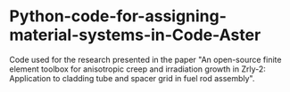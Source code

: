 # Python-code-for-assigning-material-systems-in-Code-Aster
Code used for the research presented in the paper "An open-source finite element toolbox for anisotropic creep and irradiation growth in Zrly-2: Application to cladding tube and spacer grid in fuel rod assembly".
